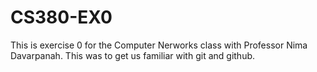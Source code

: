 # CS380-EX0

This is exercise 0 for the Computer Nerworks class with Professor Nima Davarpanah. This was to get us familiar with git and github.
